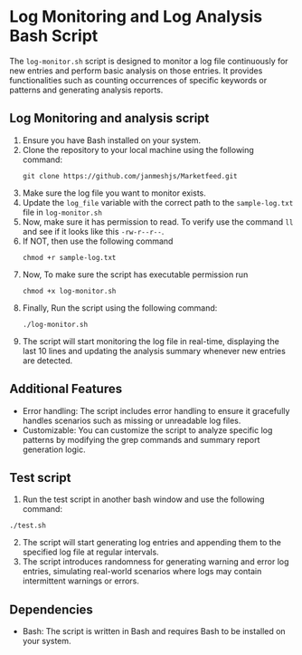 # Log Monitoring and Log Analysis Bash Script

The `log-monitor.sh` script is designed to monitor a log file continuously for new entries and perform basic analysis on those entries. It provides functionalities such as counting occurrences of specific keywords or patterns and generating analysis reports.

## Log Monitoring and analysis script 
1. Ensure you have Bash installed on your system.
2. Clone the repository to your local machine using the following command:
   ```
   git clone https://github.com/janmeshjs/Marketfeed.git
   ```
3. Make sure the log file you want to monitor exists.
4. Update the `log_file` variable with the correct path to the `sample-log.txt` file in `log-monitor.sh`
5. Now, make sure it has permission to read. To verify use the command `ll` and see if it looks like this `-rw-r--r--`.
6. If NOT, then use the following command
      ```
   chmod +r sample-log.txt
   ```
7. Now, To make sure the script has executable permission run
   ```
   chmod +x log-monitor.sh
   ```
8. Finally, Run the script using the following command:
    ```
    ./log-monitor.sh
    ```
8. The script will start monitoring the log file in real-time, displaying the last 10 lines and updating the analysis summary whenever new entries are detected.

## Additional Features
- Error handling: The script includes error handling to ensure it gracefully handles scenarios such as missing or unreadable log files.
- Customizable: You can customize the script to analyze specific log patterns by modifying the grep commands and summary report generation logic.


## Test script 

1. Run the test script in another bash window and use the following command:
```
./test.sh
```
2. The script will start generating log entries and appending them to the specified log file at regular intervals.
3. The script introduces randomness for generating warning and error log entries, simulating real-world scenarios where logs may contain intermittent warnings or errors.


## Dependencies
- Bash: The script is written in Bash and requires Bash to be installed on your system.


